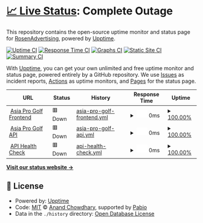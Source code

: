 # [📈 Live Status](https://RosenAdvertising.github.io/upptime): <!--live status--> **Complete Outage**

This repository contains the open-source uptime monitor and status page for [RosenAdvertising](https://RosenAdvertising.github.io/upptime), powered by [Upptime](https://github.com/upptime/upptime).

[![Uptime CI](https://github.com/RosenAdvertising/upptime/workflows/Uptime%20CI/badge.svg)](https://github.com/RosenAdvertising/upptime/actions?query=workflow%3A%22Uptime+CI%22)
[![Response Time CI](https://github.com/RosenAdvertising/upptime/workflows/Response%20Time%20CI/badge.svg)](https://github.com/RosenAdvertising/upptime/actions?query=workflow%3A%22Response+Time+CI%22)
[![Graphs CI](https://github.com/RosenAdvertising/upptime/workflows/Graphs%20CI/badge.svg)](https://github.com/RosenAdvertising/upptime/actions?query=workflow%3A%22Graphs+CI%22)
[![Static Site CI](https://github.com/RosenAdvertising/upptime/workflows/Static%20Site%20CI/badge.svg)](https://github.com/RosenAdvertising/upptime/actions?query=workflow%3A%22Static+Site+CI%22)
[![Summary CI](https://github.com/RosenAdvertising/upptime/workflows/Summary%20CI/badge.svg)](https://github.com/RosenAdvertising/upptime/actions?query=workflow%3A%22Summary+CI%22)

With [Upptime](https://upptime.js.org), you can get your own unlimited and free uptime monitor and status page, powered entirely by a GitHub repository. We use [Issues](https://github.com/RosenAdvertising/upptime/issues) as incident reports, [Actions](https://github.com/RosenAdvertising/upptime/actions) as uptime monitors, and [Pages](https://RosenAdvertising.github.io/upptime) for the status page.

<!--start: status pages-->
<!-- This summary is generated by Upptime (https://github.com/upptime/upptime) -->
<!-- Do not edit this manually, your changes will be overwritten -->
<!-- prettier-ignore -->
| URL | Status | History | Response Time | Uptime |
| --- | ------ | ------- | ------------- | ------ |
| <img alt="" src="https://icons.duckduckgo.com/ip3/asiaprogolf.netlify.app.ico" height="13"> [Asia Pro Golf Frontend](https://asiaprogolf.netlify.app/) | 🟥 Down | [asia-pro-golf-frontend.yml](https://github.com/RosenAdvertising/upptime/commits/HEAD/history/asia-pro-golf-frontend.yml) | <details><summary><img alt="Response time graph" src="./graphs/asia-pro-golf-frontend/response-time-week.png" height="20"> 0ms</summary><br><a href="https://RosenAdvertising.github.io/upptime/history/asia-pro-golf-frontend"><img alt="Response time 0" src="https://img.shields.io/endpoint?url=https%3A%2F%2Fraw.githubusercontent.com%2FRosenAdvertising%2Fupptime%2FHEAD%2Fapi%2Fasia-pro-golf-frontend%2Fresponse-time.json"></a><br><a href="https://RosenAdvertising.github.io/upptime/history/asia-pro-golf-frontend"><img alt="24-hour response time 0" src="https://img.shields.io/endpoint?url=https%3A%2F%2Fraw.githubusercontent.com%2FRosenAdvertising%2Fupptime%2FHEAD%2Fapi%2Fasia-pro-golf-frontend%2Fresponse-time-day.json"></a><br><a href="https://RosenAdvertising.github.io/upptime/history/asia-pro-golf-frontend"><img alt="7-day response time 0" src="https://img.shields.io/endpoint?url=https%3A%2F%2Fraw.githubusercontent.com%2FRosenAdvertising%2Fupptime%2FHEAD%2Fapi%2Fasia-pro-golf-frontend%2Fresponse-time-week.json"></a><br><a href="https://RosenAdvertising.github.io/upptime/history/asia-pro-golf-frontend"><img alt="30-day response time 0" src="https://img.shields.io/endpoint?url=https%3A%2F%2Fraw.githubusercontent.com%2FRosenAdvertising%2Fupptime%2FHEAD%2Fapi%2Fasia-pro-golf-frontend%2Fresponse-time-month.json"></a><br><a href="https://RosenAdvertising.github.io/upptime/history/asia-pro-golf-frontend"><img alt="1-year response time 0" src="https://img.shields.io/endpoint?url=https%3A%2F%2Fraw.githubusercontent.com%2FRosenAdvertising%2Fupptime%2FHEAD%2Fapi%2Fasia-pro-golf-frontend%2Fresponse-time-year.json"></a></details> | <details><summary><a href="https://RosenAdvertising.github.io/upptime/history/asia-pro-golf-frontend">100.00%</a></summary><a href="https://RosenAdvertising.github.io/upptime/history/asia-pro-golf-frontend"><img alt="All-time uptime 100.00%" src="https://img.shields.io/endpoint?url=https%3A%2F%2Fraw.githubusercontent.com%2FRosenAdvertising%2Fupptime%2FHEAD%2Fapi%2Fasia-pro-golf-frontend%2Fuptime.json"></a><br><a href="https://RosenAdvertising.github.io/upptime/history/asia-pro-golf-frontend"><img alt="24-hour uptime 100.00%" src="https://img.shields.io/endpoint?url=https%3A%2F%2Fraw.githubusercontent.com%2FRosenAdvertising%2Fupptime%2FHEAD%2Fapi%2Fasia-pro-golf-frontend%2Fuptime-day.json"></a><br><a href="https://RosenAdvertising.github.io/upptime/history/asia-pro-golf-frontend"><img alt="7-day uptime 100.00%" src="https://img.shields.io/endpoint?url=https%3A%2F%2Fraw.githubusercontent.com%2FRosenAdvertising%2Fupptime%2FHEAD%2Fapi%2Fasia-pro-golf-frontend%2Fuptime-week.json"></a><br><a href="https://RosenAdvertising.github.io/upptime/history/asia-pro-golf-frontend"><img alt="30-day uptime 100.00%" src="https://img.shields.io/endpoint?url=https%3A%2F%2Fraw.githubusercontent.com%2FRosenAdvertising%2Fupptime%2FHEAD%2Fapi%2Fasia-pro-golf-frontend%2Fuptime-month.json"></a><br><a href="https://RosenAdvertising.github.io/upptime/history/asia-pro-golf-frontend"><img alt="1-year uptime 100.00%" src="https://img.shields.io/endpoint?url=https%3A%2F%2Fraw.githubusercontent.com%2FRosenAdvertising%2Fupptime%2FHEAD%2Fapi%2Fasia-pro-golf-frontend%2Fuptime-year.json"></a></details>
| <img alt="" src="https://icons.duckduckgo.com/ip3/asia-pro-golf-backend.onrender.com.ico" height="13"> [Asia Pro Golf API](https://asia-pro-golf-backend.onrender.com/) | 🟥 Down | [asia-pro-golf-api.yml](https://github.com/RosenAdvertising/upptime/commits/HEAD/history/asia-pro-golf-api.yml) | <details><summary><img alt="Response time graph" src="./graphs/asia-pro-golf-api/response-time-week.png" height="20"> 0ms</summary><br><a href="https://RosenAdvertising.github.io/upptime/history/asia-pro-golf-api"><img alt="Response time 0" src="https://img.shields.io/endpoint?url=https%3A%2F%2Fraw.githubusercontent.com%2FRosenAdvertising%2Fupptime%2FHEAD%2Fapi%2Fasia-pro-golf-api%2Fresponse-time.json"></a><br><a href="https://RosenAdvertising.github.io/upptime/history/asia-pro-golf-api"><img alt="24-hour response time 0" src="https://img.shields.io/endpoint?url=https%3A%2F%2Fraw.githubusercontent.com%2FRosenAdvertising%2Fupptime%2FHEAD%2Fapi%2Fasia-pro-golf-api%2Fresponse-time-day.json"></a><br><a href="https://RosenAdvertising.github.io/upptime/history/asia-pro-golf-api"><img alt="7-day response time 0" src="https://img.shields.io/endpoint?url=https%3A%2F%2Fraw.githubusercontent.com%2FRosenAdvertising%2Fupptime%2FHEAD%2Fapi%2Fasia-pro-golf-api%2Fresponse-time-week.json"></a><br><a href="https://RosenAdvertising.github.io/upptime/history/asia-pro-golf-api"><img alt="30-day response time 0" src="https://img.shields.io/endpoint?url=https%3A%2F%2Fraw.githubusercontent.com%2FRosenAdvertising%2Fupptime%2FHEAD%2Fapi%2Fasia-pro-golf-api%2Fresponse-time-month.json"></a><br><a href="https://RosenAdvertising.github.io/upptime/history/asia-pro-golf-api"><img alt="1-year response time 0" src="https://img.shields.io/endpoint?url=https%3A%2F%2Fraw.githubusercontent.com%2FRosenAdvertising%2Fupptime%2FHEAD%2Fapi%2Fasia-pro-golf-api%2Fresponse-time-year.json"></a></details> | <details><summary><a href="https://RosenAdvertising.github.io/upptime/history/asia-pro-golf-api">100.00%</a></summary><a href="https://RosenAdvertising.github.io/upptime/history/asia-pro-golf-api"><img alt="All-time uptime 100.00%" src="https://img.shields.io/endpoint?url=https%3A%2F%2Fraw.githubusercontent.com%2FRosenAdvertising%2Fupptime%2FHEAD%2Fapi%2Fasia-pro-golf-api%2Fuptime.json"></a><br><a href="https://RosenAdvertising.github.io/upptime/history/asia-pro-golf-api"><img alt="24-hour uptime 100.00%" src="https://img.shields.io/endpoint?url=https%3A%2F%2Fraw.githubusercontent.com%2FRosenAdvertising%2Fupptime%2FHEAD%2Fapi%2Fasia-pro-golf-api%2Fuptime-day.json"></a><br><a href="https://RosenAdvertising.github.io/upptime/history/asia-pro-golf-api"><img alt="7-day uptime 100.00%" src="https://img.shields.io/endpoint?url=https%3A%2F%2Fraw.githubusercontent.com%2FRosenAdvertising%2Fupptime%2FHEAD%2Fapi%2Fasia-pro-golf-api%2Fuptime-week.json"></a><br><a href="https://RosenAdvertising.github.io/upptime/history/asia-pro-golf-api"><img alt="30-day uptime 100.00%" src="https://img.shields.io/endpoint?url=https%3A%2F%2Fraw.githubusercontent.com%2FRosenAdvertising%2Fupptime%2FHEAD%2Fapi%2Fasia-pro-golf-api%2Fuptime-month.json"></a><br><a href="https://RosenAdvertising.github.io/upptime/history/asia-pro-golf-api"><img alt="1-year uptime 100.00%" src="https://img.shields.io/endpoint?url=https%3A%2F%2Fraw.githubusercontent.com%2FRosenAdvertising%2Fupptime%2FHEAD%2Fapi%2Fasia-pro-golf-api%2Fuptime-year.json"></a></details>
| <img alt="" src="https://icons.duckduckgo.com/ip3/asia-pro-golf-backend.onrender.com.ico" height="13"> [API Health Check](https://asia-pro-golf-backend.onrender.com/api/health) | 🟥 Down | [api-health-check.yml](https://github.com/RosenAdvertising/upptime/commits/HEAD/history/api-health-check.yml) | <details><summary><img alt="Response time graph" src="./graphs/api-health-check/response-time-week.png" height="20"> 0ms</summary><br><a href="https://RosenAdvertising.github.io/upptime/history/api-health-check"><img alt="Response time 0" src="https://img.shields.io/endpoint?url=https%3A%2F%2Fraw.githubusercontent.com%2FRosenAdvertising%2Fupptime%2FHEAD%2Fapi%2Fapi-health-check%2Fresponse-time.json"></a><br><a href="https://RosenAdvertising.github.io/upptime/history/api-health-check"><img alt="24-hour response time 0" src="https://img.shields.io/endpoint?url=https%3A%2F%2Fraw.githubusercontent.com%2FRosenAdvertising%2Fupptime%2FHEAD%2Fapi%2Fapi-health-check%2Fresponse-time-day.json"></a><br><a href="https://RosenAdvertising.github.io/upptime/history/api-health-check"><img alt="7-day response time 0" src="https://img.shields.io/endpoint?url=https%3A%2F%2Fraw.githubusercontent.com%2FRosenAdvertising%2Fupptime%2FHEAD%2Fapi%2Fapi-health-check%2Fresponse-time-week.json"></a><br><a href="https://RosenAdvertising.github.io/upptime/history/api-health-check"><img alt="30-day response time 0" src="https://img.shields.io/endpoint?url=https%3A%2F%2Fraw.githubusercontent.com%2FRosenAdvertising%2Fupptime%2FHEAD%2Fapi%2Fapi-health-check%2Fresponse-time-month.json"></a><br><a href="https://RosenAdvertising.github.io/upptime/history/api-health-check"><img alt="1-year response time 0" src="https://img.shields.io/endpoint?url=https%3A%2F%2Fraw.githubusercontent.com%2FRosenAdvertising%2Fupptime%2FHEAD%2Fapi%2Fapi-health-check%2Fresponse-time-year.json"></a></details> | <details><summary><a href="https://RosenAdvertising.github.io/upptime/history/api-health-check">100.00%</a></summary><a href="https://RosenAdvertising.github.io/upptime/history/api-health-check"><img alt="All-time uptime 100.00%" src="https://img.shields.io/endpoint?url=https%3A%2F%2Fraw.githubusercontent.com%2FRosenAdvertising%2Fupptime%2FHEAD%2Fapi%2Fapi-health-check%2Fuptime.json"></a><br><a href="https://RosenAdvertising.github.io/upptime/history/api-health-check"><img alt="24-hour uptime 100.00%" src="https://img.shields.io/endpoint?url=https%3A%2F%2Fraw.githubusercontent.com%2FRosenAdvertising%2Fupptime%2FHEAD%2Fapi%2Fapi-health-check%2Fuptime-day.json"></a><br><a href="https://RosenAdvertising.github.io/upptime/history/api-health-check"><img alt="7-day uptime 100.00%" src="https://img.shields.io/endpoint?url=https%3A%2F%2Fraw.githubusercontent.com%2FRosenAdvertising%2Fupptime%2FHEAD%2Fapi%2Fapi-health-check%2Fuptime-week.json"></a><br><a href="https://RosenAdvertising.github.io/upptime/history/api-health-check"><img alt="30-day uptime 100.00%" src="https://img.shields.io/endpoint?url=https%3A%2F%2Fraw.githubusercontent.com%2FRosenAdvertising%2Fupptime%2FHEAD%2Fapi%2Fapi-health-check%2Fuptime-month.json"></a><br><a href="https://RosenAdvertising.github.io/upptime/history/api-health-check"><img alt="1-year uptime 100.00%" src="https://img.shields.io/endpoint?url=https%3A%2F%2Fraw.githubusercontent.com%2FRosenAdvertising%2Fupptime%2FHEAD%2Fapi%2Fapi-health-check%2Fuptime-year.json"></a></details>

<!--end: status pages-->

[**Visit our status website →**](https://RosenAdvertising.github.io/upptime)

## 📄 License

- Powered by: [Upptime](https://github.com/upptime/upptime)
- Code: [MIT](./LICENSE) © [Anand Chowdhary](https://anandchowdhary.com), supported by [Pabio](https://pabio.com)
- Data in the `./history` directory: [Open Database License](https://opendatacommons.org/licenses/odbl/1-0/)

